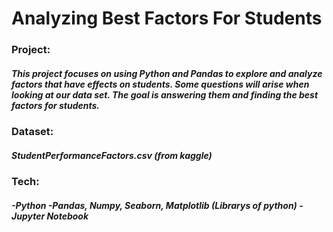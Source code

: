 <h1>Analyzing Best Factors For Students</h1>

<h3>Project:</h3>
<h5>This project focuses on using Python and Pandas to explore and analyze factors that have effects on students. Some questions will arise when looking at our data set. The goal is answering them and finding the best factors for students.</h4>

<h3>Dataset:</h3>
<h5>StudentPerformanceFactors.csv (from kaggle)</h5>

<h3>Tech:</h3>
<h5>-Python
    -Pandas, Numpy, Seaborn, Matplotlib (Librarys of python)
    -Jupyter Notebook</h5>
  
